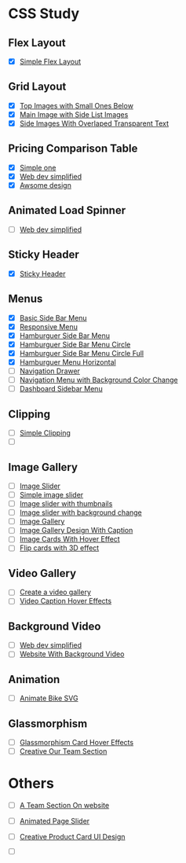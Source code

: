 
# CSS Study

## Flex Layout
- [x] [Simple Flex Layout](./flex-01-design)

## Grid Layout
- [x] [Top Images with Small Ones Below](./grid-01-design)
- [x] [Main Image with Side List Images](./grid-01-design)
- [x] [Side Images With Overlaped Transparent Text](./grid-03-design)

## Pricing Comparison Table
- [x] [Simple one](./price-comparison-01)
- [x] [Web dev simplified](./price-comparison-02)
- [x] [Awsome design](./price-comparison-03)

## Animated Load Spinner
- [ ] [Web dev simplified](https://www.youtube.com/watch?v=ssncc31DMG4)

## Sticky Header
- [x] [Sticky Header](./sticky-design)

## Menus
- [x] [Basic Side Bar Menu](./menu-01)
- [x] [Responsive Menu](./menu-02)
- [x] [Hamburguer Side Bar Menu](./menu-03)
- [x] [Hamburguer Side Bar Menu Circle](./menu-04)
- [x] [Hamburguer Side Bar Menu Circle Full](./menu-06)
- [x] [Hamburguer Menu Horizontal](./menu-05)
- [ ] [Navigation Drawer](https://www.youtube.com/watch?v=Az_TbiPAyDs)
- [ ] [Navigation Menu with Background Color Change](https://www.youtube.com/watch?v=xYNYGETrHJM)
- [ ] [Dashboard Sidebar Menu](https://www.youtube.com/watch?v=DvpSKoCyN5Q)

## Clipping
- [ ] [Simple Clipping](https://www.youtube.com/watch?v=G6Dd8yviOt0&list=PLPyP3A7jzgoUoaAIPyvgZFWZr04BbBgih&index=36)
- [ ] []()

## Image Gallery
- [ ] [Image Slider](https://codepen.io/Schepp/pen/WNbQByE)
- [ ] [Simple image slider](https://www.youtube.com/watch?v=FZrHoAUkHpE)
- [ ] [Image slider with thumbnails](https://codepen.io/siiron/pen/QWwLoMy)
- [ ] [Image slider with background change](https://www.youtube.com/watch?v=y0XHdEeEevs)
- [ ] [Image Gallery](https://www.youtube.com/watch?v=Gf81XHerzJo&list=PLPyP3A7jzgoUoaAIPyvgZFWZr04BbBgih&index=20)
- [ ] [Image Gallery Design With Caption](https://www.youtube.com/watch?v=m91pL94YLvg&list=PLPyP3A7jzgoUoaAIPyvgZFWZr04BbBgih&index=9)
- [ ] [Image Cards With Hover Effect](https://www.youtube.com/watch?v=E2TW4ZxXrsI&list=PLPyP3A7jzgoUoaAIPyvgZFWZr04BbBgih&index=37)
- [ ] [Flip cards with 3D effect](https://www.youtube.com/watch?v=uGgRhKN5_Ao&list=PLjwm_8O3suyOwElnplQ3quKEHsOuHyP9R&index=11)

## Video Gallery
- [ ] [Create a video gallery](https://www.youtube.com/watch?v=wnseY8goQoc&list=PLPyP3A7jzgoUoaAIPyvgZFWZr04BbBgih)
- [ ] [Video Caption Hover Effects](https://www.youtube.com/watch?v=Qf3pza8ZhcA)

## Background Video
- [ ] [Web dev simplified](https://www.youtube.com/watch?v=y9ITxSzjZUc)
- [ ] [Website With Background Video](https://www.youtube.com/watch?v=xekZXhumB0k&list=PLPyP3A7jzgoUoaAIPyvgZFWZr04BbBgih&index=11)

## Animation
- [ ] [Animate Bike SVG](https://www.youtube.com/watch?v=gWai7fYp9PY&list=RDCMUClb90NQQcskPUGDIXsQEz5Q&index=31)

## Glassmorphism
- [ ] [Glassmorphism Card Hover Effects](https://www.youtube.com/watch?v=hv0rNxr1XXk) 
- [ ] [Creative Our Team Section](https://www.youtube.com/watch?v=Q22Tli-D4mw)

# Others
- [ ] [A Team Section On website](https://www.youtube.com/watch?v=0MdVody20rY&list=PLPyP3A7jzgoUoaAIPyvgZFWZr04BbBgih&index=21)
- [ ] [Animated Page Slider](https://www.youtube.com/watch?v=9fFpyHbmDBY&list=PLjwm_8O3suyNbHi9Pejofd3J2h-1p0GLp&index=22)
- [ ] [Creative Product Card UI Design](https://www.youtube.com/watch?v=jUByQLfakJ8)
- [ ] []()


